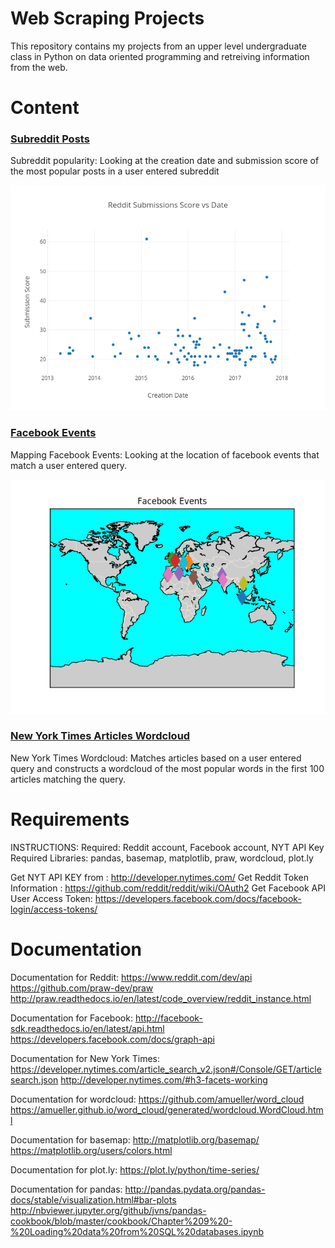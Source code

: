 # Web Scraping Projects
This repository contains my projects from an upper level undergraduate class in Python on data oriented programming and retreiving information from the web.

# Content
### [Subreddit Posts](https://github.com/adambens/Web_Scraping_Projects/tree/master/Subreddits)
Subreddit popularity: Looking at the creation date and submission score of the most popular posts in a user entered subreddit 

<img width="900" alt="img1" src="./Subreddits/Reddit Submissions.png">

### [Facebook Events](https://github.com/adambens/Web_Scraping_Projects/tree/master/Facebook%20Events%20Scraper)
Mapping Facebook Events: Looking at the location of facebook events that match a user entered query. 

<img width="900" alt="img1" src="./Facebook Events Scraper/FB EVENTS1.png">

### [New York Times Articles Wordcloud]()  
New York Times Wordcloud: Matches articles based on a user entered query and constructs a wordcloud of the most popular words in the first 100 articles matching the query.




# Requirements

INSTRUCTIONS:
Required: Reddit account, Facebook account, NYT API Key
Required Libraries: pandas, basemap, matplotlib, praw, wordcloud, plot.ly

Get NYT API KEY from : http://developer.nytimes.com/ 
Get Reddit Token Information : https://github.com/reddit/reddit/wiki/OAuth2 
Get Facebook API  User Access Token: https://developers.facebook.com/docs/facebook-login/access-tokens/ 

# Documentation 
Documentation for Reddit:
https://www.reddit.com/dev/api 
https://github.com/praw-dev/praw 
http://praw.readthedocs.io/en/latest/code_overview/reddit_instance.html 

Documentation for Facebook:
http://facebook-sdk.readthedocs.io/en/latest/api.html 
https://developers.facebook.com/docs/graph-api 

Documentation for New York Times:
https://developer.nytimes.com/article_search_v2.json#/Console/GET/articlesearch.json 
http://developer.nytimes.com/#h3-facets-working 

Documentation for wordcloud:
https://github.com/amueller/word_cloud 
https://amueller.github.io/word_cloud/generated/wordcloud.WordCloud.html 

Documentation for basemap:
http://matplotlib.org/basemap/ 
https://matplotlib.org/users/colors.html 

Documentation for plot.ly:
https://plot.ly/python/time-series/

Documentation for pandas:
http://pandas.pydata.org/pandas-docs/stable/visualization.html#bar-plots 
http://nbviewer.jupyter.org/github/jvns/pandas-cookbook/blob/master/cookbook/Chapter%209%20-%20Loading%20data%20from%20SQL%20databases.ipynb 
